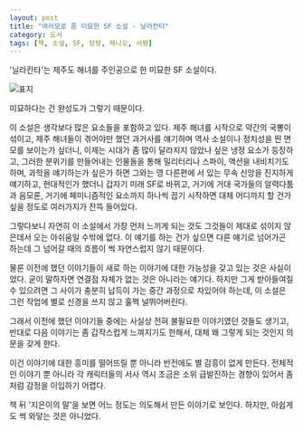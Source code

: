 ```yaml
---
layout: post
title: "여러모로 좀 미묘한 SF 소설 - 닐라칸타"
category: 도서
tags: [책, 소설, SF, 장량, 제니오, 서평]
---
```


'닐라칸타'는
제주도 해녀를 주인공으로 한 미묘한 SF 소설이다.

![표지](https://lh3.googleusercontent.com/2f6DGhEXUPdn9zEKGU1TE5zNnLOAHIEvDQuT0tMeQonTttELnntvSXeLYcGabMNP3Jknr0xBliZiJQ=s480)

미묘하다는 건 완성도가 그렇기 때문이다.

이 소설은 생각보다 많은 요소들을 포함하고 있다.
제주 해녀를 시작으로 약간의 국뽕이 섞이고,
제주 해녀들이 겪어야만 했던 과거사를 얘기하며 역사 소설이나 정치성을 띈 면모를 보이는가 싶더니,
이제는 시대가 좀 많이 달라지지 않았나 싶은 냉정 요소가 등장하고,
그러한 분위기를 만들어내는 인물들을 통해 밀리터리나 스파이, 액션을 내비치기도 하며,
과학을 얘기하는가 싶은가 하면
그와는 영 다른편에 서 있는 무속 신앙을 진지하게 얘기하고,
현대적인가 했더니 갑자기 미래 SF로 바뀌고,
거기에 거대 국가들의 알력다툼과 음모론,
거기에 페미니즘적인 요소까지
하나씩 꼽기 시작하면 대체 어디까지 할 건가 싶을 정도로 여러가지가 잔뜩 들어있다.

그렇다보니 자연히 이 소설에서 가장 먼저 느끼게 되는 것도
그것들이 제대로 섞이지 않은데서 오는 아쉬움일 수밖에 없다.
이 얘기를 하는 건가 싶으면 다른 얘기로 넘어가곤 하는데
그 넘어갈 때의 흐름이 썩 자연스럽지 않기 때문이다.

물론 이전에 했던 이야기들이 새로 하는 이야기에 대한 가능성을 갖고 있는 것은 사실이었다.
굳이 말하자면 연결점 자체가 없는 것은 아니라는 얘기다.
하지만 그게 받아들여질 수 있으려면 그 사이가 충분히 납득이 가는 중간 과정으로 차있어야 하는데,
이 소설은 그런 작업에 별로 신경을 쓰지 않고 훌쩍 널뛰어버린다.

그래서 이전에 했던 이야기들 중에는 사실상 전혀 불필요한 이야기였던 것들도 생기고,
반대로 다음 이야기는 좀 갑작스럽게 느껴지기도 한해서,
대체 왜 그렇게 되는 것인지 의문을 갖게 한다.

이건 이야기에 대한 흥미를 떨어뜨릴 뿐 아니라 반전에도 별 감흥이 없게 만든다.
전체적인 이야기 뿐 아니라 각 캐릭터들의 서사 역시 조금은 소위 급발진하는 경향이 있어서
좀처럼 감정을 이입하기 어렵다.

책 뒤 '지은이의 말'을 보면 어느 정도는 의도해서 만든 이야기로 보인다.
하지만, 아쉽게도 썩 와닿는 것은 아니었다.
